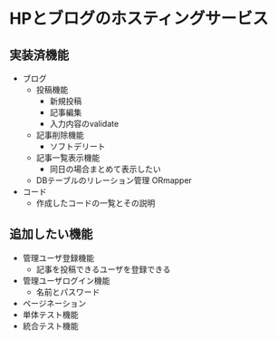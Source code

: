 # HPとブログのホスティングサービス

## 実装済機能
- ブログ
    - 投稿機能
        - 新規投稿
        - 記事編集
        - 入力内容のvalidate
    - 記事削除機能
        - ソフトデリート
    - 記事一覧表示機能
        - 同日の場合まとめて表示したい
    - DBテーブルのリレーション管理
		ORmapper
- コード
    - 作成したコードの一覧とその説明

## 追加したい機能
- 管理ユーザ登録機能
    - 記事を投稿できるユーザを登録できる
- 管理ユーザログイン機能
    - 名前とパスワード	
- ページネーション
- 単体テスト機能
- 統合テスト機能